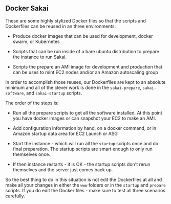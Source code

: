Docker Sakai
------------

These are some highly stylized Docker files so that the scripts
and Dockerfiles can be reused in an three environments:

* Produce docker images that can be used for development,
docker swarm, or Kubernetes

* Scripts that can be run inside of a bare ubuntu distribution
to prepare the instance to run Sakai.

* Scripts the prepare an AMI image for development and production
that can be uses to mint EC2 nodes and/or an Amazon autoscaling
group

In order to accomplish those reuses, our Dockerfiles are kept to
an absolute minimum and all of the clever work is done in the 
`sakai-prepare`, `sakai-software`, and `sakai-startup` scripts.

The order of the steps is:

* Run all the prepare scripts to get all the software installed.
At this point you have docker images or can snapshot your EC2 to
make an AMI.

* Add configuration information by hand, on a docker command, or
in Amazon startup data area for EC2 Launch or ASG

* Start the instance - which will run all the `startup` scripts
once and do final preparation.  The startup scripts are smart
enough to only run themselves once.

* If then instance restarts - it is OK - the startup scripts don't
rerun themselves and the server just comes back up.

So the best thing to do in this situation is not edit the Dockerfiles
at all and make all your changes in either the `www` folders
or in the `startup` and `prepare` scripts.  If you do edit the 
Docker files - make sure to test all three scenarios carefully.


